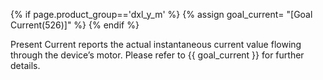 {% if page.product_group=='dxl_y_m' %}
{% assign goal_current= "[Goal Current(526)]" %}
{% endif %}

Present Current reports the actual instantaneous current value flowing through the device’s motor. Please refer to {{ goal_current }} for further details.

